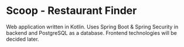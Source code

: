 # Scoop - Restaurant Finder
Web application written in Kotlin. Uses Spring Boot & Spring Security in backend and PostgreSQL as a database.
Frontend technologies will be decided later.